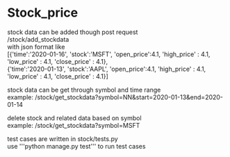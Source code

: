 # Stock_price

stock data can be added though post request  
/stock/add_stockdata  
with json format like  
[{'time':'2020-01-16', 'stock':'MSFT', 'open_price':4.1, 'high_price' : 4.1, 'low_price' : 4.1, 'close_price' : 4.1},  
 {'time':'2020-01-13', 'stock':'AAPL', 'open_price':4.1, 'high_price' : 4.1, 'low_price' : 4.1, 'close_price' : 4.1}]  
  
stock data can be get through symbol and time range  
example: /stock/get_stockdata?symbol=NN&start=2020-01-13&end=2020-01-14  
  
delete stock and related data based on symbol  
example: /stock/get_stockdata?symbol=MSFT  
  
test cases are written in stock/tests.py  
use '''python manage.py test''' to run test cases  
